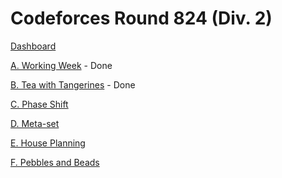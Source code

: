 # Codeforces Round 824 (Div. 2)

[Dashboard](https://codeforces.com/contest/1735)

[A. Working Week](https://codeforces.com/contest/1735/problem/A) - Done

[B. Tea with Tangerines](https://codeforces.com/contest/1735/problem/B) - Done

[C. Phase Shift](https://codeforces.com/contest/1735/problem/C)

[D. Meta-set](https://codeforces.com/contest/1735/problem/D)

[E. House Planning](https://codeforces.com/contest/1735/problem/E)

[F. Pebbles and Beads](https://codeforces.com/contest/1735/problem/F)
